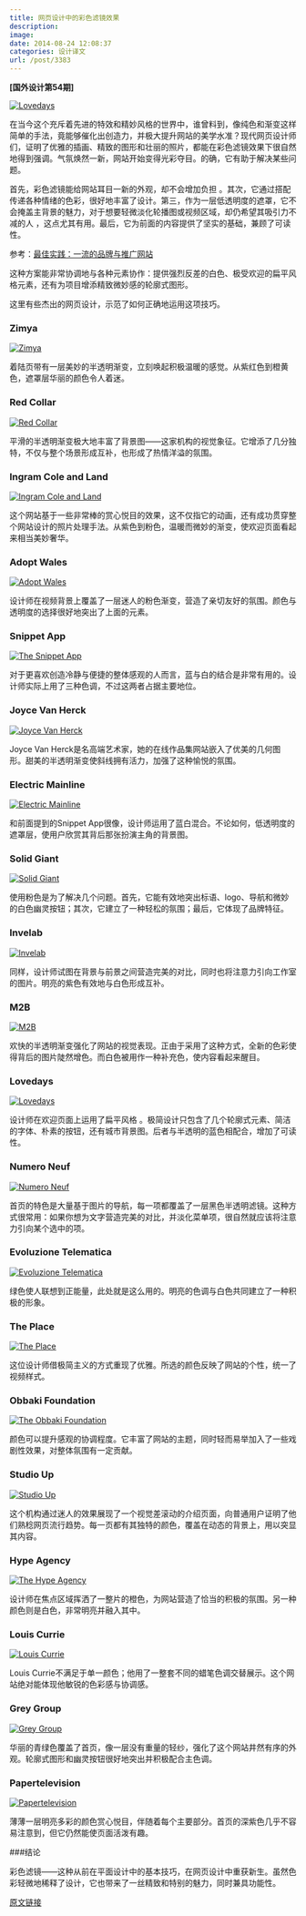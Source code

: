 ```yaml
---
title: 网页设计中的彩色滤镜效果
description: 
image: 
date: 2014-08-24 12:08:37
categories: 设计译文
url: /post/3383
---
```


**[国外设计第54期]**

[![Lovedays](http://designmodo.com/wp-content/uploads/2014/08/Lovedays.jpg)](http://www.lovedays.org/)

在当今这个充斥着先进的特效和精妙风格的世界中，谁曾料到，像纯色和渐变这样简单的手法，竟能够催化出创造力，并极大提升网站的美学水准？现代网页设计师们，证明了优雅的插画、精致的图形和壮丽的照片，都能在彩色滤镜效果下很自然地得到强调。气氛焕然一新，网站开始变得光彩夺目。的确，它有助于解决某些问题。    

首先，彩色滤镜能给网站耳目一新的外观，却不会增加负担 。其次，它通过搭配传递各种情绪的色彩，很好地丰富了设计。第三，作为一层低透明度的遮罩，它不会掩盖主背景的魅力，对于想要轻微淡化轮播图或视频区域，却仍希望其吸引力不减的人 ，这点尤其有用。最后，它为前面的内容提供了坚实的基础，兼顾了可读性。

参考：[最佳实践：一流的品牌与推广网站](http://designmodo.com/brands-websites/)

这种方案能非常协调地与各种元素协作：提供强烈反差的白色、极受欢迎的扁平风格元素，还有为项目增添精致微妙感的轮廓式图形。

这里有些杰出的网页设计，示范了如何正确地运用这项技巧。   

### Zimya

[![Zimya](http://designmodo.com/wp-content/uploads/2014/08/zimya.jpg)](http://www.zimya.com.br/)

着陆页带有一层美妙的半透明渐变，立刻唤起积极温暖的感觉。从紫红色到橙黄色，遮罩层华丽的颜色令人着迷。

### Red Collar

[![Red Collar](http://designmodo.com/wp-content/uploads/2014/08/Red-Collar.jpg)](http://redcollar.ru/)

平滑的半透明渐变极大地丰富了背景图——这家机构的视觉象征。它增添了几分独特，不仅与整个场景形成互补，也形成了热情洋溢的氛围。

### Ingram Cole and Land

[![Ingram Cole and Land](http://designmodo.com/wp-content/uploads/2014/08/Ingram-Cole-and-Land.jpg)](http://ingramcoleland.com.au/)

这个网站基于一些非常棒的赏心悦目的效果，这不仅指它的动画，还有成功贯穿整个网站设计的照片处理手法。从紫色到粉色，温暖而微妙的渐变，使欢迎页面看起来相当美妙奢华。

### Adopt Wales

[![Adopt Wales](http://designmodo.com/wp-content/uploads/2014/08/Adopt-Wales.jpg)](http://www.adopt-wales.co.uk/)

设计师在视频背景上覆盖了一层迷人的粉色渐变，营造了亲切友好的氛围。颜色与透明度的选择很好地突出了上面的元素。

### Snippet App

[![The Snippet App](http://designmodo.com/wp-content/uploads/2014/08/The-Snippet-App.jpg)](http://thesnippetapp.com/)

对于更喜欢创造冷静与便捷的整体感观的人而言，蓝与白的结合是非常有用的。设计师实际上用了三种色调，不过这两者占据主要地位。 

### Joyce Van Herck

[![Joyce Van Herck](http://designmodo.com/wp-content/uploads/2014/08/Joyce-Van-Herck.jpg)](http://www.joycevherck.com/)

Joyce Van Herck是名高端艺术家，她的在线作品集网站嵌入了优美的几何图形。甜美的半透明渐变使斜线拥有活力，加强了这种愉悦的氛围。

### Electric Mainline

[![Electric Mainline](http://designmodo.com/wp-content/uploads/2014/08/Electric-Mainline.jpg)](http://www.electricmainline.co.uk/)

和前面提到的Snippet App很像，设计师运用了蓝白混合。不论如何，低透明度的遮罩层，使用户欣赏其背后那张扮演主角的背景图。 

### Solid Giant

[![Solid Giant](http://designmodo.com/wp-content/uploads/2014/08/Solid-Giant.jpg)](http://solidgiant.com/)

使用粉色是为了解决几个问题。首先，它能有效地突出标语、logo、导航和微妙的白色幽灵按钮；其次，它建立了一种轻松的氛围；最后，它体现了品牌特征。  

### Invelab

[![Invelab](http://designmodo.com/wp-content/uploads/2014/08/Invelab.jpg)](http://invelab.com/)

同样，设计师试图在背景与前景之间营造完美的对比，同时也将注意力引向工作室的图片。明亮的紫色有效地与白色形成互补。

### M2B

[![M2B](http://designmodo.com/wp-content/uploads/2014/08/M2B.jpg)](http://m2bdistribution.com/)

欢快的半透明渐变强化了网站的视觉表现。正由于采用了这种方式，全新的色彩使得背后的图片陡然增色。而白色被用作一种补充色，使内容看起来醒目。

### Lovedays

[![Lovedays](http://designmodo.com/wp-content/uploads/2014/08/Lovedays.jpg)](http://www.lovedays.org/)

设计师在欢迎页面上运用了扁平风格 。极简设计只包含了几个轮廓式元素、简洁的字体、朴素的按钮，还有城市背景图。后者与半透明的蓝色相配合，增加了可读性。

### Numero Neuf

[![Numero Neuf](http://designmodo.com/wp-content/uploads/2014/08/Numero-Neuf.jpg)](http://www.numeroneuf.co/)

首页的特色是大量基于图片的导航，每一项都覆盖了一层黑色半透明滤镜。这种方式很常用：如果你想为文字营造完美的对比，并淡化菜单项，很自然就应该将注意力引向某个选中的项。  

### Evoluzione Telematica

[![Evoluzione Telematica](http://designmodo.com/wp-content/uploads/2014/08/Evoluzione-Telematica.jpg)](http://www.evoluzionetelematica.it/)

绿色使人联想到正能量，此处就是这么用的。明亮的色调与白色共同建立了一种积极的形象。 

### The Place

[![The Place](http://designmodo.com/wp-content/uploads/2014/08/The-Place.jpg)](http://thisistheplace.tv/)

这位设计师借极简主义的方式重现了优雅。所选的颜色反映了网站的个性，统一了视频样式。

### Obbaki Foundation

[![The Obbaki Foundation](http://designmodo.com/wp-content/uploads/2014/08/The-Obbaki-Foundation.jpg)](https://obakkifoundation.org/)

颜色可以提升感观的协调程度。它丰富了网站的主题，同时轻而易举加入了一些戏剧性效果，对整体氛围有一定贡献。

### Studio Up

[![Studio Up](http://designmodo.com/wp-content/uploads/2014/08/Studio-Up.jpg)](http://www.studioup.it/)

这个机构通过迷人的效果展现了一个视觉差滚动的介绍页面，向普通用户证明了他们熟稔网页流行趋势。每一页都有其独特的颜色，覆盖在动态的背景上，用以突显其内容。 

### Hype Agency

[![The Hype Agency](http://designmodo.com/wp-content/uploads/2014/08/The-Hype-Agency.jpg)](http://thehypeagency.com/)

设计师在焦点区域挥洒了一整片的橙色，为网站营造了恰当的积极的氛围。另一种颜色则是白色，非常明亮并融入其中。

### Louis Currie

[![Louis Currie](http://designmodo.com/wp-content/uploads/2014/08/Louis-Currie.jpg)](http://louiscurrie.co/)

Louis Currie不满足于单一颜色；他用了一整套不同的蜡笔色调交替展示。这个网站绝对能体现他敏锐的色彩感与协调感。

### Grey Group

[![Grey Group](http://designmodo.com/wp-content/uploads/2014/08/Grey-Group.jpg)](http://greygroup.pl/)

华丽的青绿色覆盖了首页，像一层没有重量的轻纱，强化了这个网站井然有序的外观。轮廓式图形和幽灵按钮很好地突出并积极配合主色调。

### Papertelevision

[![Papertelevision](http://designmodo.com/wp-content/uploads/2014/08/Papertelevision.jpg)](http://www.papertelevision.com/)

薄薄一层明亮多彩的颜色赏心悦目，伴随着每个主要部分。首页的深紫色几乎不容易注意到，但它仍然能使页面活泼有趣。

###结论

彩色滤镜——这种从前在平面设计中的基本技巧，在网页设计中重获新生。虽然色彩轻微地稀释了设计，它也带来了一丝精致和特别的魅力，同时兼具功能性。

[原文链接](http://designmodo.com/color-filter-websites/)